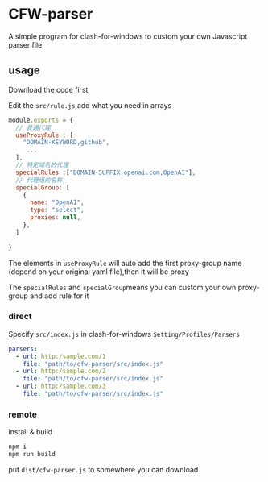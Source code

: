 # CFW-parser

A simple program for clash-for-windows to custom your own Javascript parser file

## usage

Download the code first

Edit the `src/rule.js`,add what you need in arrays

```javascript
module.exports = {
  // 普通代理
  useProxyRule : [
    "DOMAIN-KEYWORD,github",
     ...
  ],
  // 特定域名的代理
  specialRules :["DOMAIN-SUFFIX,openai.com,OpenAI"],
  // 代理组的名称
  specialGroup: [
    {
      name: "OpenAI",
      type: "select",
      proxies: null,
    },
  ]
  
}
```

The elements in `useProxyRule` will auto add the first proxy-group name (depend on your original yaml file),then it will be proxy

The `specialRules`  and `specialGroup`means you can custom your own proxy-group and add rule for it  

### direct

Specify `src/index.js` in clash-for-windows `Setting/Profiles/Parsers` 

```yaml
parsers:
  - url: http:/sample.com/1
    file: "path/to/cfw-parser/src/index.js"
  - url: http:/sample.com/2
    file: "path/to/cfw-parser/src/index.js"
  - url: http:/sample.com/3
    file: "path/to/cfw-parser/src/index.js"
```

### remote

install & build

```bash
npm i 
npm run build
```

put `dist/cfw-parser.js` to somewhere you can download
